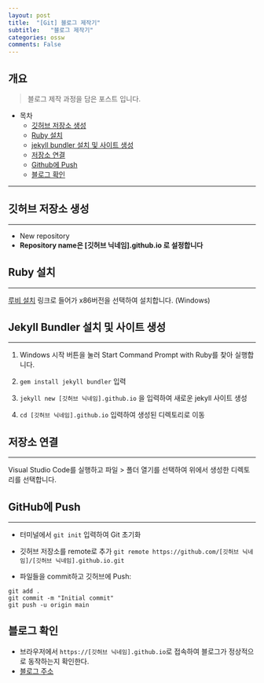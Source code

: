 ```yaml
---
layout: post
title:  "[Git] 블로그 제작기"
subtitle:   "블로그 제작기"
categories: ossw
comments: False
---
```


## 개요
> 블로그 제작 과정을 담은 포스트 입니다.
  
- 목차
	- [깃허브 저장소 생성](#깃허브-저장소-생성)
   - [Ruby 설치](#ruby-설치)
   - [jekyll bundler 설치 및 사이트 생성](#jekyll-bundler-설치-및-사이트-생성)
   - [저장소 연결](#저장소-연결)
   - [Github에 Push](#github에-push)
   - [블로그 확인](#블로그-확인)
  
---

## 깃허브 저장소 생성
---
- New repository
- __Repository name은 [깃허브 닉네임].github.io 로 설정합니다__

## Ruby 설치
---
[루비 설치](https://rubyinstaller.org/) 링크로 들어가 x86버전을 선택하여 설치합니다. (Windows)

## Jekyll Bundler 설치 및 사이트 생성 
---
1. Windows 시작 버튼을 눌러 Start Command Prompt with Ruby를 찾아 실행합니다.

2. ```gem install jekyll bundler``` 입력

3. ```jekyll new [깃허브 닉네임].github.io```  을 입력하여 새로운 jekyll 사이트 생성

4. ```cd [깃허브 닉네임].github.io``` 입력하여 생성된 디렉토리로 이동 




## 저장소 연결
---
Visual Studio Code를 실행하고 파일 > 폴더 열기를 선택하여 위에서 생성한 디렉토리를 선택합니다.

## GitHub에 Push
---
- 터미널에서 ```git init``` 입력하여 Git 초기화

- 깃허브 저장소를 remote로 추가
```git remote https://github.com/[깃허브 닉네임]/[깃허브 닉네임].github.io.git```

- 파일들을 commit하고 깃허브에 Push:

```
git add .
git commit -m "Initial commit"
git push -u origin main
```

## 블로그 확인
- 브라우저에서 ```https://[깃허브 닉네임].github.io```로 접속하여 블로그가 정상적으로 동작하는지 확인한다.
- [블로그 주소](https://dabin-Ryu.github.io)



